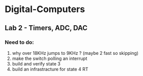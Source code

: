 # Digital-Computers

## Lab 2 - Timers, ADC, DAC

### Need to do:
1. why over 18KHz jumps to 9KHz ? (maybe 2 fast so skipping)
2. make the switch polling an interrupt
3. build and verify state 3
4. build an infrastracture for state 4 RT